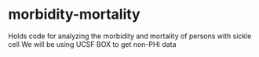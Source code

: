 # morbidity-mortality
Holds code for analyzing the morbidity and mortality of persons with sickle cell
We will be using UCSF BOX to get non-PHI data
